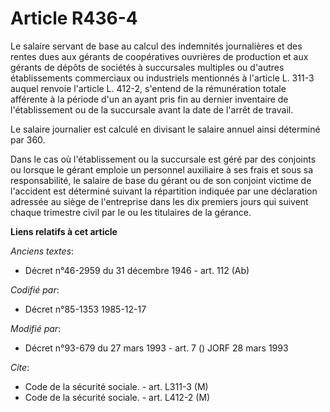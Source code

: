 # Article R436-4

Le salaire servant de base au calcul des indemnités journalières et des rentes dues aux gérants de coopératives ouvrières de
production et aux gérants de dépôts de sociétés à succursales multiples ou d'autres établissements commerciaux ou industriels
mentionnés à l'article L. 311-3 auquel renvoie l'article L. 412-2, s'entend de la rémunération totale afférente à la période
d'un an ayant pris fin au dernier inventaire de l'établissement ou de la succursale avant la date de l'arrêt de travail. 

Le salaire journalier est calculé en divisant le salaire annuel ainsi déterminé par 360.

Dans le cas où l'établissement ou la succursale est géré par des conjoints ou lorsque le gérant emploie un personnel
auxiliaire à ses frais et sous sa responsabilité, le salaire de base du gérant ou de son conjoint victime de l'accident est
déterminé suivant la répartition indiquée par une déclaration adressée au siège de l'entreprise dans les dix premiers jours
qui suivent chaque trimestre civil par le ou les titulaires de la gérance.

**Liens relatifs à cet article**

_Anciens textes_:

  - Décret n°46-2959 du 31 décembre 1946 - art. 112 (Ab)

_Codifié par_:

  - Décret n°85-1353 1985-12-17

_Modifié par_:

  - Décret n°93-679 du 27 mars 1993 - art. 7 () JORF 28 mars 1993

_Cite_:

  - Code de la sécurité sociale. - art. L311-3 (M)
  - Code de la sécurité sociale. - art. L412-2 (M)
